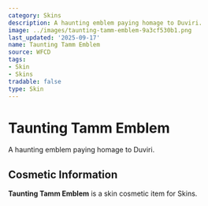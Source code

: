 ```yaml
---
category: Skins
description: A haunting emblem paying homage to Duviri.
image: ../images/taunting-tamm-emblem-9a3cf530b1.png
last_updated: '2025-09-17'
name: Taunting Tamm Emblem
source: WFCD
tags:
- Skin
- Skins
tradable: false
type: Skin
---
```


# Taunting Tamm Emblem

A haunting emblem paying homage to Duviri.

## Cosmetic Information

**Taunting Tamm Emblem** is a skin cosmetic item for Skins.

